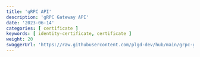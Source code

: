 ```yaml
---
title: 'gRPC API'
description: 'gRPC Gateway API'
date: '2023-06-14'
categories: [ certificate ]
keywords: [ identity-certificate, certificate ]
weight: 20
swaggerUrl: 'https://raw.githubusercontent.com/plgd-dev/hub/main/grpc-gateway/pb/service.swagger.json'
---
```

